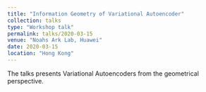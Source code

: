 ```yaml
---
title: "Information Geometry of Variational Autoencoder"
collection: talks
type: "Workshop talk"
permalink: talks/2020-03-15
venue: "Noahs Ark Lab, Huawei"
date: 2020-03-15
location: "Hong Kong"
---
```


The talks presents Variational Autoencoders from the geometrical perspective.

